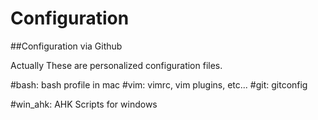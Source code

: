 # Configuration
##Configuration via Github

Actually These are personalized configuration files.

#bash:      bash profile in mac
#vim:       vimrc, vim plugins, etc...
#git:       gitconfig

#win_ahk:   AHK Scripts for windows

